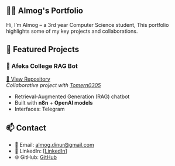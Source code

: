 ## 👨‍💻 Almog's Portfolio

Hi, I’m Almog – a 3rd year Computer Science student, 
This portfolio highlights some of my key projects and collaborations.

## 🚀 Featured Projects

### 🔹 Afeka College RAG Bot
[🔗 View Repository](https://github.com/tomern0305/AfekQA---Q-A-Bot)  
*Collaborative project with [Tomern0305](https://github.com/tomern0305)*  

- Retrieval-Augmented Generation (RAG) chatbot  
- Built with **n8n** + **OpenAI models**  
- Interfaces: Telegram  

## 📫 Contact
- 📧 Email: almog.dinur@gmail.com  
- 💼 LinkedIn: [[LinkedIn](https://www.linkedin.com/in/almog-dinur-6b5341325/)] 
- 🌐 GitHub: [GitHub](https://github.com/Almog2) 
